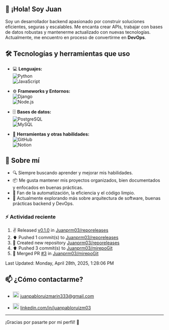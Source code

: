 ## 👋 ¡Hola! Soy Juan

Soy un desarrollador backend apasionado por construir soluciones eficientes, seguras y escalables. Me encanta crear APIs, trabajar con bases de datos robustas y mantenerme actualizado con nuevas tecnologías. Actualmente, me encuentro en proceso de convertirme en **DevOps**.

## 🛠️ Tecnologías y herramientas que uso

- 💻 **Lenguajes:**  
  ![Python](https://img.shields.io/badge/Python-3776AB?style=flat&logo=python&logoColor=white)  
  ![JavaScript](https://img.shields.io/badge/JavaScript-F7DF1E?style=flat&logo=javascript&logoColor=black)

- ⚙️ **Frameworks y Entornos:**  
  ![Django](https://img.shields.io/badge/Django-092E20?style=flat&logo=django&logoColor=white)  
  ![Node.js](https://img.shields.io/badge/Node.js-339933?style=flat&logo=nodedotjs&logoColor=white)

- 🗄️ **Bases de datos:**  
  ![PostgreSQL](https://img.shields.io/badge/PostgreSQL-336791?style=flat&logo=postgresql&logoColor=white)  
  ![MySQL](https://img.shields.io/badge/MySQL-4479A1?style=flat&logo=mysql&logoColor=white)

- 🧰 **Herramientas y otras habilidades:**  
  ![GitHub](https://img.shields.io/badge/GitHub-181717?style=flat&logo=github&logoColor=white)  
  ![Notion](https://img.shields.io/badge/Notion-000000?style=flat&logo=notion&logoColor=white)



## 🚀 Sobre mí

- 🔍 Siempre buscando aprender y mejorar mis habilidades.
- 📦 Me gusta mantener mis proyectos organizados, bien documentados y enfocados en buenas prácticas.
- 📘 Fan de la automatización, la eficiencia y el código limpio.
- 🧠 Actualmente explorando más sobre arquitectura de software, buenas prácticas backend y DevOps.

### :zap: Actividad reciente
<!--RECENT_ACTIVITY:start-->
1. ✌️ Released [v0.1.0](https://github.com/Juanprm03/reporeleases/releases/tag/v0.1.0) in [Juanprm03/reporeleases](https://github.com/Juanprm03/reporeleases)<br>
2. ⬆️ Pushed 1 commit(s) to [Juanprm03/reporeleases](https://github.com/Juanprm03/reporeleases)<br>
3. 📔 Created new repository [Juanprm03/reporeleases](https://github.com/Juanprm03/reporeleases)<br>
4. ⬆️ Pushed 3 commit(s) to [Juanprm03/mirepoGit](https://github.com/Juanprm03/mirepoGit)<br>
5. 🎉 Merged PR [#3](https://github.com/Juanprm03/mirepoGit/pull/3) in [Juanprm03/mirepoGit](https://github.com/Juanprm03/mirepoGit)<br>
<!--RECENT_ACTIVITY:end-->
<!--RECENT_ACTIVITY:last_update-->
Last Updated: Monday, April 28th, 2025, 1:28:06 PM
<!--RECENT_ACTIVITY:last_update_end-->

## 📫 ¿Cómo contactarme?

- <img src="https://img.shields.io/badge/Gmail-D14836?style=flat&logo=gmail&logoColor=white" alt="Gmail logo" height="20"/> [juanpabloruizmarin333@gmail.com](mailto:juanpabloruizmarin333@gmail.com)  

- <img src="https://img.shields.io/badge/LinkedIn-0A66C2?style=flat&logo=linkedin&logoColor=white" alt="LinkedIn logo" height="20"/> [linkedin.com/in/juanpabloruizm03](https://www.linkedin.com/in/juanpabloruizm03)

---

¡Gracias por pasarte por mi perfil! 🚀
